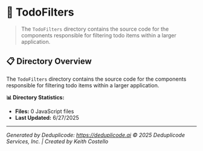 # 📁 TodoFilters

> The `TodoFilters` directory contains the source code for the components responsible for filtering todo items within a larger application.

## 📋 Directory Overview

The `TodoFilters` directory contains the source code for the components responsible for filtering todo items within a larger application.

**📊 Directory Statistics:**
- **Files:** 0 JavaScript files
- **Last Updated:** 6/27/2025

---

*Generated by Deduplicode: https://deduplicode.ai*
*© 2025 Deduplicode Services, Inc. | Created by Keith Costello*
